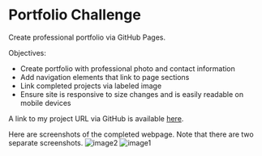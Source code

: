 # Portfolio Challenge
Create professional portfolio via GitHub Pages. 

Objectives:
- Create portfolio with professional photo and contact information
- Add navigation elements that link to page sections
- Link completed projects via labeled image
- Ensure site is responsive to size changes and is easily readable on mobile devices

A link to my project URL via GitHub is available [here](https://lexiehansen.github.io/portfolio/).

Here are screenshots of the completed webpage. Note that there are two separate screenshots.
![image2](https://user-images.githubusercontent.com/72775548/98500640-40604380-220a-11eb-99a6-cf0515e80e31.jpg)
![image1](https://user-images.githubusercontent.com/72775548/98500646-46562480-220a-11eb-809c-6f933eaa704e.jpg)
